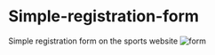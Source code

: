 # Simple-registration-form
Simple registration form on the sports website
![form](https://github.com/user-attachments/assets/80f56d40-9745-47ac-81b6-cfa8b07a6fdb)
